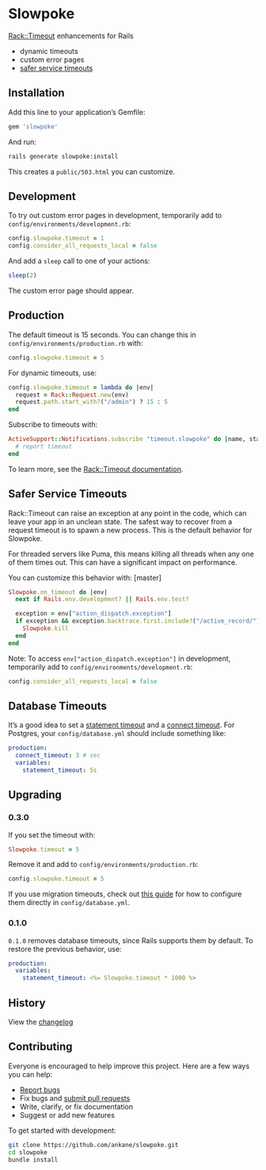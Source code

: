 # Slowpoke

[Rack::Timeout](https://github.com/heroku/rack-timeout) enhancements for Rails

- dynamic timeouts
- custom error pages
- [safer service timeouts](https://github.com/heroku/rack-timeout/issues/39)

## Installation

Add this line to your application’s Gemfile:

```ruby
gem 'slowpoke'
```

And run:

```sh
rails generate slowpoke:install
```

This creates a `public/503.html` you can customize.

## Development

To try out custom error pages in development, temporarily add to `config/environments/development.rb`:

```ruby
config.slowpoke.timeout = 1
config.consider_all_requests_local = false
```

And add a `sleep` call to one of your actions:

```ruby
sleep(2)
```

The custom error page should appear.

## Production

The default timeout is 15 seconds. You can change this in `config/environments/production.rb` with:

```ruby
config.slowpoke.timeout = 5
```

For dynamic timeouts, use:

```ruby
config.slowpoke.timeout = lambda do |env|
  request = Rack::Request.new(env)
  request.path.start_with?("/admin") ? 15 : 5
end
```

Subscribe to timeouts with:

```ruby
ActiveSupport::Notifications.subscribe "timeout.slowpoke" do |name, start, finish, id, payload|
  # report timeout
end
```

To learn more, see the [Rack::Timeout documentation](https://github.com/heroku/rack-timeout).

## Safer Service Timeouts

Rack::Timeout can raise an exception at any point in the code, which can leave your app in an unclean state. The safest way to recover from a request timeout is to spawn a new process. This is the default behavior for Slowpoke.

For threaded servers like Puma, this means killing all threads when any one of them times out. This can have a significant impact on performance.

You can customize this behavior with: [master]

```ruby
Slowpoke.on_timeout do |env|
  next if Rails.env.development? || Rails.env.test?

  exception = env["action_dispatch.exception"]
  if exception && exception.backtrace.first.include?("/active_record/")
    Slowpoke.kill
  end
end
```

Note: To access `env["action_dispatch.exception"]` in development, temporarily add to `config/environments/development.rb`:

```ruby
config.consider_all_requests_local = false
```

## Database Timeouts

It’s a good idea to set a [statement timeout](https://github.com/ankane/the-ultimate-guide-to-ruby-timeouts/#statement-timeouts-1) and a [connect timeout](https://github.com/ankane/the-ultimate-guide-to-ruby-timeouts/#activerecord). For Postgres, your `config/database.yml` should include something like:

```yml
production:
  connect_timeout: 3 # sec
  variables:
    statement_timeout: 5s
```

## Upgrading

### 0.3.0

If you set the timeout with:

```ruby
Slowpoke.timeout = 5
```

Remove it and add to `config/environments/production.rb`:

```ruby
config.slowpoke.timeout = 5
```

If you use migration timeouts, check out [this guide](https://github.com/ankane/the-ultimate-guide-to-ruby-timeouts/#statement-timeouts-1) for how to configure them directly in `config/database.yml`.

### 0.1.0

`0.1.0` removes database timeouts, since Rails supports them by default. To restore the previous behavior, use:

```yaml
production:
  variables:
    statement_timeout: <%= Slowpoke.timeout * 1000 %>
```

## History

View the [changelog](https://github.com/ankane/slowpoke/blob/master/CHANGELOG.md)

## Contributing

Everyone is encouraged to help improve this project. Here are a few ways you can help:

- [Report bugs](https://github.com/ankane/slowpoke/issues)
- Fix bugs and [submit pull requests](https://github.com/ankane/slowpoke/pulls)
- Write, clarify, or fix documentation
- Suggest or add new features

To get started with development:

```sh
git clone https://github.com/ankane/slowpoke.git
cd slowpoke
bundle install
```
